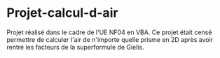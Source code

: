 # Projet-calcul-d-air
Projet réalisé dans le cadre de l'UE NF04 en VBA.
Ce projet était censé permettre de calculer l'air de n'importe quelle prisme en 2D après avoir rentré les facteurs de la superformule de Gielis. 
